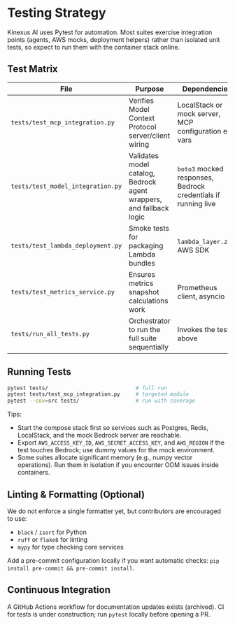 # Testing Strategy

Kinexus AI uses Pytest for automation. Most suites exercise integration points (agents, AWS mocks, deployment helpers) rather than isolated unit tests, so expect to run them with the container stack online.

## Test Matrix
| File | Purpose | Dependencies |
|------|---------|--------------|
| `tests/test_mcp_integration.py` | Verifies Model Context Protocol server/client wiring | LocalStack or mock server, MCP configuration env vars |
| `tests/test_model_integration.py` | Validates model catalog, Bedrock agent wrappers, and fallback logic | `boto3` mocked responses, Bedrock credentials if running live |
| `tests/test_lambda_deployment.py` | Smoke tests for packaging Lambda bundles | `lambda_layer.zip`, AWS SDK |
| `tests/test_metrics_service.py` | Ensures metrics snapshot calculations work | Prometheus client, asyncio |
| `tests/run_all_tests.py` | Orchestrator to run the full suite sequentially | Invokes the tests above |

## Running Tests
```bash
pytest tests/                            # full run
pytest tests/test_mcp_integration.py     # targeted module
pytest --cov=src tests/                  # run with coverage
```

Tips:
- Start the compose stack first so services such as Postgres, Redis, LocalStack, and the mock Bedrock server are reachable.
- Export `AWS_ACCESS_KEY_ID`, `AWS_SECRET_ACCESS_KEY`, and `AWS_REGION` if the test touches Bedrock; use dummy values for the mock environment.
- Some suites allocate significant memory (e.g., numpy vector operations). Run them in isolation if you encounter OOM issues inside containers.

## Linting & Formatting (Optional)
We do not enforce a single formatter yet, but contributors are encouraged to use:
- `black` / `isort` for Python
- `ruff` or `flake8` for linting
- `mypy` for type checking core services

Add a pre-commit configuration locally if you want automatic checks: `pip install pre-commit && pre-commit install`.

## Continuous Integration
A GitHub Actions workflow for documentation updates exists (archived). CI for tests is under construction; run `pytest` locally before opening a PR.
